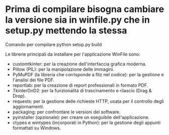 # Prima di compilare bisogna cambiare la versione sia in winfile.py che in setup.py mettendo la stessa
Comando per compilare   python setup.py build

Le librerie principali da installare per l'applicazione WinFile sono:

- customtkinter: per la creazione dell'interfaccia grafica moderna.
- Pillow (PIL): per la manipolazione delle immagini.
- PyMuPDF (la libreria che corrisponde a fitz nel codice): per la gestione e l'analisi dei file PDF.
- reportlab: per la creazione di report professionali in formato PDF.
- TkinterDnD2: per la funzionalità di trascinamento e rilascio (Drag & Drop).
- requests: per la gestione delle richieste HTTP, usata per il controllo degli aggiornamenti.
- packaging: per confrontare le versioni del software.
- pyinstaller (opzionale): per creare un eseguibile dell'applicazione.
- ctypes e wintypes (incorporati in Python): per la gestione degli appunti formattati su Windows.
